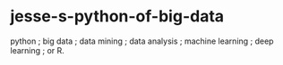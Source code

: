 # jesse-s-python-of-big-data
python ;  big data ;  data mining ;  data analysis ;  machine learning ;  deep learning ;  or R.
